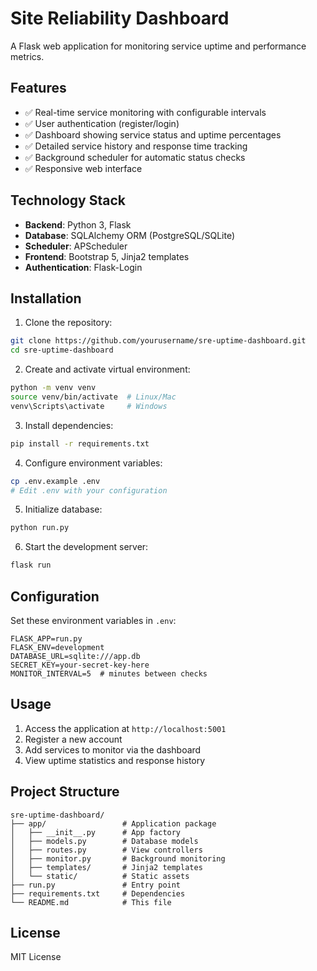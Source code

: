 # Site Reliability Dashboard

A Flask web application for monitoring service uptime and performance metrics.

## Features

- ✅ Real-time service monitoring with configurable intervals
- ✅ User authentication (register/login)
- ✅ Dashboard showing service status and uptime percentages
- ✅ Detailed service history and response time tracking
- ✅ Background scheduler for automatic status checks
- ✅ Responsive web interface

## Technology Stack

- **Backend**: Python 3, Flask
- **Database**: SQLAlchemy ORM (PostgreSQL/SQLite)
- **Scheduler**: APScheduler
- **Frontend**: Bootstrap 5, Jinja2 templates
- **Authentication**: Flask-Login

## Installation

1. Clone the repository:
```bash
git clone https://github.com/yourusername/sre-uptime-dashboard.git
cd sre-uptime-dashboard
```

2. Create and activate virtual environment:
```bash
python -m venv venv
source venv/bin/activate  # Linux/Mac
venv\Scripts\activate     # Windows
```

3. Install dependencies:
```bash
pip install -r requirements.txt
```

4. Configure environment variables:
```bash
cp .env.example .env
# Edit .env with your configuration
```

5. Initialize database:
```bash
python run.py
```

6. Start the development server:
```bash
flask run
```

## Configuration

Set these environment variables in `.env`:
```
FLASK_APP=run.py
FLASK_ENV=development
DATABASE_URL=sqlite:///app.db
SECRET_KEY=your-secret-key-here
MONITOR_INTERVAL=5  # minutes between checks
```

## Usage

1. Access the application at `http://localhost:5001`
2. Register a new account
3. Add services to monitor via the dashboard
4. View uptime statistics and response history

## Project Structure

```
sre-uptime-dashboard/
├── app/                 # Application package
│   ├── __init__.py      # App factory
│   ├── models.py        # Database models
│   ├── routes.py        # View controllers  
│   ├── monitor.py       # Background monitoring
│   ├── templates/       # Jinja2 templates
│   └── static/          # Static assets
├── run.py               # Entry point
├── requirements.txt     # Dependencies
└── README.md            # This file
```

## License

MIT License
